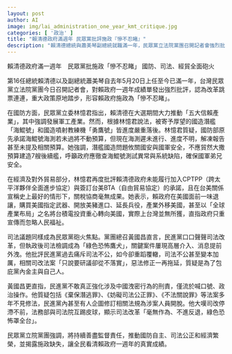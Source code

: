 ```yaml
---
layout: post
author: AI
image: img/lai_administration_one_year_kmt_critique.jpg
categories: [ '政治' ]
title: "賴清德政府滿週年 民眾黨批評施政『慘不忍睹』"
description: "賴清德總統與蕭美琴副總統就職滿一年，民眾黨立法院黨團召開記者會強烈批評施政成績，指出國防產業進度落後、經貿承諾跳票、司法改革停滯，痛批賴政府重宣傳輕實質，將持續監督並揭露施政缺失，要求國防、司法、經貿政策真正落實利民。"
---
```

賴清德政府滿一週年　民眾黨批施政「慘不忍睹」 國防、司法、經貿全面砲火

第16任總統賴清德以及副總統蕭美琴自去年5月20日上任至今已滿一年，台灣民眾黨立法院黨團今日召開記者會，對賴政府一週年成績單發出強烈批評，認為改革跳票連連，重大政策原地踏步，形容賴政府施政為「慘不忍睹」。

在國防方面，民眾黨立委林憶君指出，賴清德在大選期間大力推動「五大信賴產業」，其中強調發展軍工產業。然而，根據林憶君說法，被寄予厚望的國造潛艦「海鯤號」和國造噴射教練機「勇鷹號」皆進度嚴重落後。林憶君質疑，國防部原先承諾海鯤號海測若未過將不動預算，但現在海測遲未進行、進度不明，解凍報告甚至未提及相關預算。她強調，潛艦國造問題攸關國安與國軍安全，不應貿然大撒預算建造7艘後續艦，呼籲政府應徹查海鯤號測試異常與系統缺陷，確保國軍弟兄安全。

在經濟及對外貿易部分，林憶君再度批評賴清德政府未能履行加入CPTPP（跨太平洋夥伴全面進步協定）與簽訂台美BTA（自由貿易協定）的承諾，且在台美關係宣稱史上最好的情形下，關稅協商毫無成果。她表示，賴政府在美國面前一味退讓，購買美國指定武器、開放美豬進口、延長兵役，產業外移美國，甚至以「全球產業布局」之名將台積電投資重心轉向美國，實際上台灣並無所獲，直指政府只重宣傳而忽略人民福祉。

司法議題同樣成為民眾黨砲火焦點。黨團總召黃國昌直言，民進黨口口聲聲司法改革，但執政後司法檢調成為「綠色恐怖鷹犬」，關鍵案件屢現高層介入、消息提前外洩。他批評民進黨過去痛斥司法不公，如今卻重蹈覆轍，司法不公甚至變本加厲，相關司改法案「只說要研議卻從不落實」，惡法修正一再拖延，質疑是為了包庇黨內金主與自己人。

黃國昌更直指，民進黨不敢真正強化涉及中國洩密行為的刑責，僅流於喊口號、政治操作。他質疑包括《棄保潛逃罪》、《妨礙司法公正罪》、《不法關說罪》等法案多年不見修法，民進黨內甚至有人企圖修訂相關法規為涉案人員開脫。他大嘆司改停滯不前，法務部與司法院互踢皮球，顯示司法改革「毫無作為、不進反退，綠色恐怖罩全台」。

民眾黨立院黨團強調，將持續善盡監督責任，推動國防自主、司法公正和經濟繁榮，並揭露施政缺失，讓全民看清賴政府一週年的真實成績。